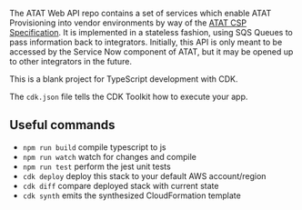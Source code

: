 The ATAT Web API repo contains a set of services which enable ATAT Provisioning into vendor environments by way of the [ATAT CSP Specification](https://github.com/dod-ccpo/atat-csp-orchestration/blob/main/provisioning/atat_provisioning.yaml). It is implemented in a stateless fashion, using SQS Queues to pass information back to integrators. Initially, this API is only meant to be accessed by the Service Now component of ATAT, but it may be opened up to other integrators in the future.

This is a blank project for TypeScript development with CDK.

The `cdk.json` file tells the CDK Toolkit how to execute your app.

## Useful commands

 * `npm run build`   compile typescript to js
 * `npm run watch`   watch for changes and compile
 * `npm run test`    perform the jest unit tests
 * `cdk deploy`      deploy this stack to your default AWS account/region
 * `cdk diff`        compare deployed stack with current state
 * `cdk synth`       emits the synthesized CloudFormation template
